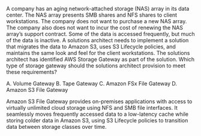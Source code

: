 A company has an aging network-attached storage (NAS) array in its data center. The NAS array presents SMB shares and NFS shares to client workstations. The company does not want to purchase a new NAS array. The company also does not want to incur the cost of renewing the NAS array’s support contract. Some of the data is accessed frequently, but much of the data is inactive. A solutions architect needs to implement a solution that migrates the data to Amazon S3, uses S3 Lifecycle policies, and maintains the same look and feel for the client workstations. The solutions architect has identified AWS Storage Gateway as part of the solution. Which type of storage gateway should the solutions architect provision to meet these requirements? 

A. Volume Gateway 
B. Tape Gateway 
C. Amazon FSx File Gateway 
D. Amazon S3 File Gateway

Amazon S3 File Gateway provides on-premises applications with access to virtually unlimited cloud storage using NFS and SMB file interfaces. It seamlessly moves frequently accessed data to a low-latency cache while storing colder data in Amazon S3, using S3 Lifecycle policies to transition data between storage classes over time.